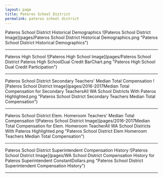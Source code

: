 ```yaml
---
layout: page
title: Pateros School District
permalink: pateros school district
---
```



Pateros School District Historical Demographics
![Pateros School District Image](pages/Pateros School District Historical Demographics.png "Pateros School District Historical Demographics")

___

Pateros High School
![Pateros High School Image](pages/Pateros School District Pateros High SchoolDual Credit BarChart.png "Pateros High School Dual Credit Participation")

___

Pateros School District Secondary Teachers' Median Total Compensation
![Pateros School District Image](pages/2016-2017Median Total Compensation for Secondary TeachersAll WA School Districts With Pateros Highlighted.png "Pateros School District Secondary Teachers Median Total Compensation")

___

Pateros School District Elem. Homeroom Teachers' Median Total Compensation
![Pateros School District Image](pages/2016-2017Median Total Compensation for Elem. Homeroom TeacherAll WA School Districts With Pateros Highlighted.png "Pateros School District Elem Homeroom Teachers Median Total Compensation")

___

Pateros School District Superintendent Compensation History
![Pateros School District Image](pages/WA School District Compensation History for Pateros Superintendent ConstantDollars.png "Pateros School District Superintendent Compensation History")

___

